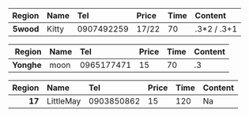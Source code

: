 
| **Region**| Name | Tel | Price | Time | Content |
|---------:|:------|:------|:------|:------| :------|
| **5wood** | Kitty | 0907492259 | 17/22 | 70 | .3*2 / .3+1 |

| **Region**| Name | Tel | Price | Time | Content |
|---------:|:------|:------|:------|:------| :------|
| **Yonghe** | moon | 0965177471 | 15 | 70 | .3 |


| **Region**| Name | Tel | Price | Time | Content |
|---------:|:------|:------|:------|:------| :------|
| **17** | LittleMay | 0903850862 | 15 | 120 | Na |
